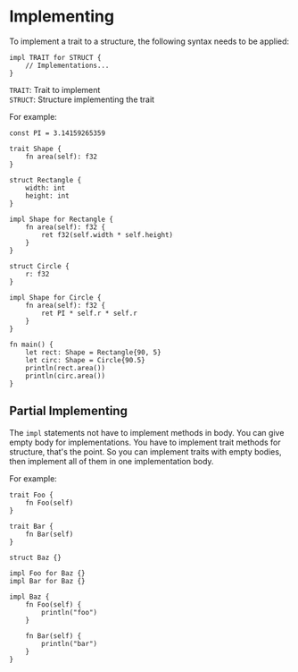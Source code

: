 # Implementing
To implement a trait to a structure, the following syntax needs to be applied:
```jule
impl TRAIT for STRUCT {
    // Implementations...
}
```
`TRAIT`: Trait to implement\
`STRUCT`: Structure implementing the trait

For example:
```jule
const PI = 3.14159265359

trait Shape {
    fn area(self): f32
}

struct Rectangle {
    width: int
    height: int
}

impl Shape for Rectangle {
    fn area(self): f32 {
        ret f32(self.width * self.height)
    }
}

struct Circle {
    r: f32
}

impl Shape for Circle {
    fn area(self): f32 {
        ret PI * self.r * self.r
    }
}

fn main() {
    let rect: Shape = Rectangle{90, 5}
    let circ: Shape = Circle{90.5}
    println(rect.area())
    println(circ.area())
}
```

## Partial Implementing

The `impl` statements not have to implement methods in body. You can give empty body for implementations. You have to implement trait methods for structure, that's the point. So you can implement traits with empty bodies, then implement all of them in one implementation body.

For example:

```jule
trait Foo {
    fn Foo(self)
}

trait Bar {
    fn Bar(self)
}

struct Baz {}

impl Foo for Baz {}
impl Bar for Baz {}

impl Baz {
    fn Foo(self) {
        println("foo")
    }

    fn Bar(self) {
        println("bar")
    }
}
```